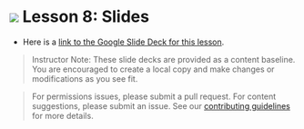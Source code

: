 
# ![](https://ga-dash.s3.amazonaws.com/production/assets/logo-9f88ae6c9c3871690e33280fcf557f33.png) Lesson 8: Slides
- Here is a [link to the Google Slide Deck for this lesson](https://docs.google.com/presentation/d/1DBWCvYvFuktGX5ys-Mx1QUtMPsvrvZoVnlfNegw1jA0/edit#slide=id.gfc37d6b5a_1_79).

> Instructor Note: These slide decks are provided as a content baseline. You are encouraged to create a local copy and make changes or modifications as you see fit. 

> For permissions issues, please submit a pull request. For content suggestions, please submit an issue. See our [contributing guidelines](../../../../contributing.md) for more details.

